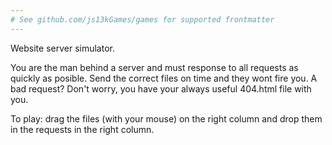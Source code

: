 ```yaml
---
# See github.com/js13kGames/games for supported frontmatter
---
```

Website server simulator.

You are the man behind a server and must response to all requests as quickly as posible. Send the correct files on time and they wont fire you. A bad request? Don't worry, you have your always useful 404.html file with you.

To play: drag the files (with your mouse) on the right column and drop them in the requests in the right column.